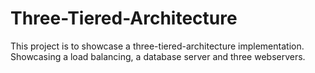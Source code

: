 # Three-Tiered-Architecture
This project is to showcase a three-tiered-architecture implementation. Showcasing a load balancing, a database server and three webservers.
